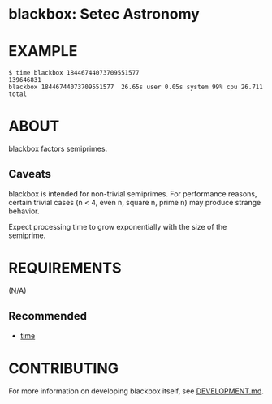 # blackbox: Setec Astronomy

# EXAMPLE

```console
$ time blackbox 18446744073709551577
139646831
blackbox 18446744073709551577  26.65s user 0.05s system 99% cpu 26.711 total
```

# ABOUT

blackbox factors semiprimes.

## Caveats

blackbox is intended for non-trivial semiprimes. For performance reasons, certain trivial cases (n < 4, even n, square n, prime n) may produce strange behavior.

Expect processing time to grow exponentially with the size of the semiprime.

# REQUIREMENTS

(N/A)

## Recommended

* [time](https://linux.die.net/man/1/time)

# CONTRIBUTING

For more information on developing blackbox itself, see [DEVELOPMENT.md](DEVELOPMENT.md).
